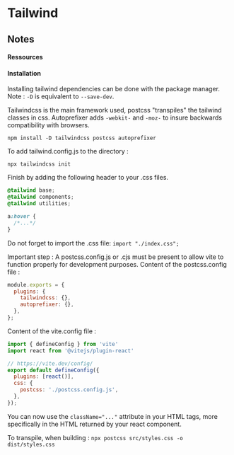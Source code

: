 # Tailwind

## Notes

#### Ressources


#### Installation 

Installing tailwind dependencies can be done with the package manager. Note : `-D` is equivalent to `--save-dev`.

Tailwindcss is the main framework used, postcss "transpiles" the tailwind classes in css. Autoprefixer adds `-webkit-` and `-moz-` to insure backwards compatibility with browsers.

`npm install -D tailwindcss postcss autoprefixer`

To add tailwind.config.js to the directory : 

`npx tailwindcss init`

Finish by adding the following header to your .css files.

```css
@tailwind base;
@tailwind components;
@tailwind utilities;

a:hover {
  /*...*/
}
```

Do not forget to import the .css file:
`import "./index.css";`


Important step : A postcss.config.js or .cjs must be present to allow vite to function properly for development purposes. Content of the postcss.config file :

```js
module.exports = {
  plugins: {
    tailwindcss: {},
    autoprefixer: {},
  },
};
```

Content of the vite.config file : 

```js
import { defineConfig } from 'vite'
import react from '@vitejs/plugin-react'

// https://vite.dev/config/
export default defineConfig({
  plugins: [react()],
  css: {
    postcss: './postcss.config.js',
  },
});
```







You can now use the `className="..."` attribute in your HTML tags, more specifically in the HTML returned by your react component.

To transpile, when building :
`npx postcss src/styles.css -o dist/styles.css`
